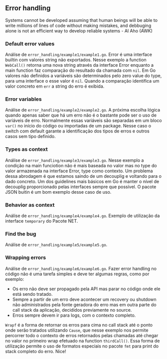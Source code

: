 ## Error handling

Systems cannot be developed assuming that human beings will be able to write millions of lines of code without making mistakes, and debbuging alone is not an efficient way to develop reliable systems - Al Aho (AWK)

### Default error values
Análise de `error_handling/example1/example1.go`. Error é uma interface builtin com valores string não exportados.
Nesse exemplo a function `WebCall()` retorna uma nova string através da interface Error enquanto a main function faz comparação do resultado da chamada com `nil`. Em Go valores não definidos a variáveis são determinados pelo zero value do type, para uma interface o esse valor é `nil`. Quando a comparação identifica um valor concreto em `err` a string do erro é exibida.

### Error variables
Análise de `error_handling/example2/example2.go`. 
A próxima escolha lógica quando apenas saber que há um erro não é o bastante pode ser o uso de variáveis de erro. Normalmente essas variáveis são separadas em um bloco `var()` no início do código ou importadas de um package. Nesse caso o switch com default garante a identificação dos tipos de erros e outros casos sem tipo definido.

### Types as context
Análise de `error_handling/example3/example3.go`.
Nesse exemplo a condição na main funciotion não é mais baseada no valor mas no type do valor armazenada na interface Error, type como contexto.
Um problema dessa abrodagem é que estamos saindo de um decouplig e voltando para o dado concreto. Um dos guidelines mais básicos em Go é manter o nível de decouplig proporcionado pelas interfaces sempre que possível. O pacote JSON buitin é um bom exemplo desse caso de uso.

### Behavior as context
Análise de `error_handling/example4/example4.go`.
Exemplo de utilização da interface `temporary` do Pacote NET.

### Find the bug
Análise de `error_handling/example5/example5.go`.

### Wrapping errors
Análise de `error_handling/example6/example6.go`.
Fazer error handling no código não é uma tarefa simples e deve ter algumas regras, como por exemplo:
- Os erro não deve ser propagado pela API mas parar no código onde ele está sendo tratado. 
- Sempre a partir de um erro deve acontecer um recovery ou shutdown não administrados pela fonte geradora do erro mas em outra parte do call stack da aplicação, decididos previamente no source.
- Erros sempre devem ir para logs, com o contexto completo.

`Wrapf` é a forma de retornar os erros para cima no call stack até o ponto onde serão tratados utilizando `Cause`, que nesse exemplo nos permite percorrer todo o contexto de erros retornados pelas chamadas até chegar no valor no primeiro wrap efetuado na function `thirdCall()`.
Essa forma de utilização permite o uso de formatos especiais no pacote `fmt` para print do stack completo do erro. Nice!